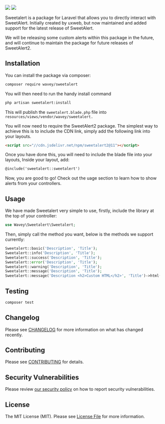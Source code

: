 [<img src="https://wavey.group/images/%20sweetalert-small.jpg" />](https://wavey.group)
[<img src="https://wavey.group/images/Ukraine.gif" />](https://ukraine.wavey.group)

Sweetalert is a package for Laravel that allows you to directly interact with SweetAlert. Initially created by uxweb, but now maintained and added support for the latest release of SweetAlert.

We will be releasing some custom alerts within this package in the future, and will continue to maintain the package for future releases of SweetAlert2.
## Installation

You can install the package via composer:

```bash
composer require wavey/sweetalert
```

You will then need to run the handy install command

```bash
php artisan sweetalert:install
```

This will publish the `sweetalert.blade.php` file into `resources/views/vendor/wavey/sweetalert.`

You will now need to require the SweetAlert2 package. The simplest way to achieve this is to include the CDN link, simply add the following link into your layouts.

```html
<script src="//cdn.jsdelivr.net/npm/sweetalert2@11"></script>
```

Once you have done this, you will need to include the blade file into your layouts, Inside your layout, add:

```html
@include('sweetalert::sweetalert')
```

Now, you are good to go! Check out the uage section to learn how to show alerts from your controllers.
## Usage

We have made Sweetalert very simple to use, firstly, include the library at the top of your controller:

```php
use Wavey\Sweetalert\Sweetalert;
```

Then, simply call the method you want, below is the methods we support currently:

```php
Sweetalert::basic('Description', 'Title');
Sweetalert::info('Description', 'Title');
Sweetalert::success('Description', 'Title');
Sweetalert::error('Description', 'Title');
Sweetalert::warning('Description', 'Title');
Sweetalert::message('Description', 'Title');
Sweetalert::message('Description <h2>Custom HTML</h2>', 'Title')->html();
```

## Testing

```bash
composer test
```

## Changelog

Please see [CHANGELOG](CHANGELOG.md) for more information on what has changed recently.

## Contributing

Please see [CONTRIBUTING](.github/CONTRIBUTING.md) for details.

## Security Vulnerabilities

Please review [our security policy](../../security/policy) on how to report security vulnerabilities.

## License

The MIT License (MIT). Please see [License File](LICENSE.md) for more information.
